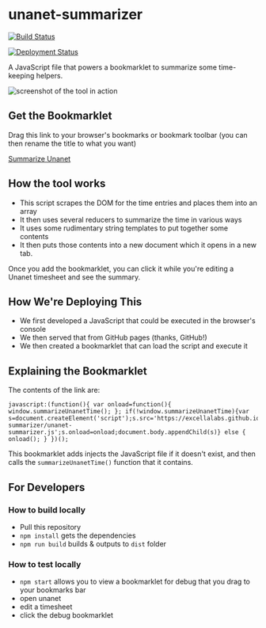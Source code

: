 # unanet-summarizer

[![Build Status](https://dev.azure.com/excellaco/unanet-summarizer/_apis/build/status/excellalabs.unanet-summarizer?branchName=master)](https://dev.azure.com/excellaco/unanet-summarizer/_build/latest?definitionId=5&branchName=master)

[![Deployment Status](https://vsrm.dev.azure.com/excellaco/_apis/public/Release/badge/ab42bd87-c4a4-44b8-9bcc-02ab7408d6c0/1/1)](https://dev.azure.com/excellaco/unanet-summarizer/_release?definitionId=1)

A JavaScript file that powers a bookmarklet to summarize some time-keeping helpers.

![screenshot of the tool in action](summarizer-screenshot.png)

## Get the Bookmarklet

Drag this link to your browser's bookmarks or bookmark toolbar (you can then rename the title to what you want)

<a href="javascript:(function(){ var onload=function(){ window.summarizeUnanetTime(); }; if(!window.summarizeUnanetTime){var s=document.createElement('script');s.src='https://excellalabs.github.io/unanet-summarizer/unanet-summarizer.js';s.onload=onload;document.body.appendChild(s)} else { onload(); } })();">Summarize Unanet</a>

## How the tool works

* This script scrapes the DOM for the time entries and places them into an array
* It then uses several reducers to summarize the time in various ways
* It uses some rudimentary string templates to put together some contents
* It then puts those contents into a new document which it opens in a new tab.

Once you add the bookmarklet, you can click it while you're editing a Unanet timesheet and see the summary.

## How We're Deploying This 

* We first developed a JavaScript that could be executed in the browser's console
* We then served that from GitHub pages (thanks, GitHub!)
* We then created a bookmarklet that can load the script and execute it

## Explaining the Bookmarklet
The contents of the link are:

```
javascript:(function(){ var onload=function(){ window.summarizeUnanetTime(); }; if(!window.summarizeUnanetTime){var s=document.createElement('script');s.src='https://excellalabs.github.io/unanet-summarizer/unanet-summarizer.js';s.onload=onload;document.body.appendChild(s)} else { onload(); } })();
```

This bookmarklet adds injects the JavaScript file if it doesn't exist, and then calls the `summarizeUnanetTime()` function that it contains.

## For Developers

### How to build locally

* Pull this repository
* `npm install` gets the dependencies
* `npm run build` builds & outputs to `dist` folder

### How to test locally

* `npm start` allows you to view a bookmarklet for debug that you drag to your bookmarks bar
* open unanet
* edit a timesheet
* click the debug bookmarklet
